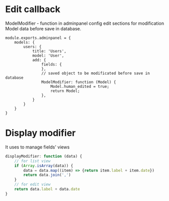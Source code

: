 # Edit callback

ModelModifier - function in adminpanel config edit sections for modification Model data
before save in database.

```
module.exports.adminpanel = {
    models: {
        users: {
            title: 'Users',
            model: 'User',
            add: {
                fields: {
                },
                // saved object to be modificated before save in database
                ModelModifier: function (Model) {
                    Model.human_edited = true;
                    return Model;
                },
            }
        }
    }
}

```


# Display modifier

It uses to manage fields' views

```javascript
displayModifier: function (data) {
    // for list view
    if (Array.isArray(data)) {
        data = data.map((item) => {return item.label + item.date})
        return data.join(',')
    }
    // for edit view    
    return data.label + data.date
}
```

